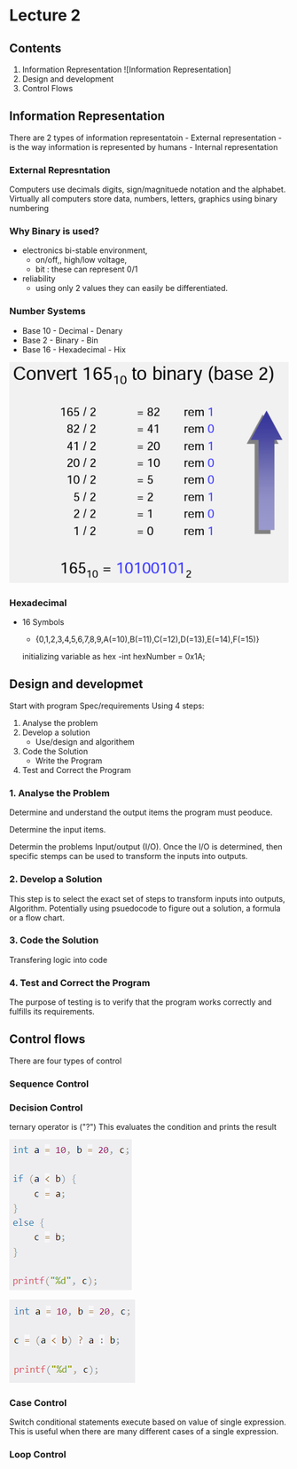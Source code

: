 # Lecture 2

## Contents
1. Information Representation ![Information Representation]
2. Design and development
3. Control Flows

## Information Representation

There are 2 types of information representatoin
    - External representation
      - is the way information is represented by humans
    - Internal representation

### External Represntation
Computers use decimals digits, sign/magnituede notation and the alphabet. Virtually all computers store data, numbers, letters, graphics using binary numbering

### Why Binary is used?
* electronics bi-stable environment,
    - on/off,, high/low voltage, 
    - bit : these can represent 0/1
*  reliability
    - using only 2 values they can easily be differentiated. 

### Number Systems
* Base 10 - Decimal - Denary
* Base 2 - Binary - Bin
* Base 16 - Hexadecimal - Hix

![Decimal to Binary Conversion](Decimal_to_binary_conversion.png)

### Hexadecimal

* 16 Symbols
    - {0,1,2,3,4,5,6,7,8,9,A(=10),B(=11),C(=12),D(=13),E(=14),F(=15)}

  initializing variable as hex
    -int hexNumber = 0x1A;


## Design and developmet

Start with program Spec/requirements
Using 4 steps:
1. Analyse the problem
2. Develop a solution
   - Use/design and algorithem
3. Code the Solution
   - Write the Program
4. Test and Correct the Program 

### 1. Analyse the Problem

Determine and understand the output items the program must peoduce. 

Determine the input items.

Determin the problems Input/output (I/O).
Once the I/O is determined, then specific stemps can be used to transform the inputs into outputs.

### 2. Develop a Solution

This step is to select the exact set of steps to transform inputs into outputs, Algorithm.
Potentially using psuedocode to figure out a solution, a formula or a flow chart. 

### 3. Code the Solution

Transfering logic into code

### 4. Test and Correct the Program

The purpose of testing is to verify that the program works correctly and fulfills its requirements. 




## Control flows

There are four types of control

### Sequence Control


### Decision Control

ternary operator is ("?") This evaluates the condition and prints the result

![If statement example](if_conditional_example.png)

![Alternate format using ternary operator](ternary_operator_example.png)
### Case Control

Switch conditional statements execute based on value of single expression.
This is useful when there are many different cases of a single expression.
### Loop Control
